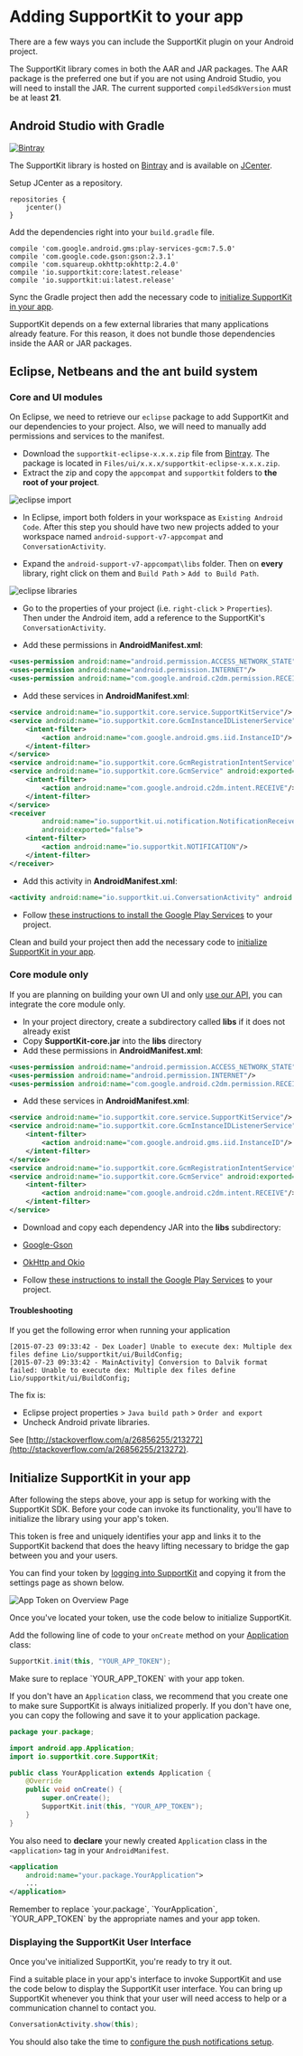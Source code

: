 # Adding SupportKit to your app

There are a few ways you can include the SupportKit plugin on your Android project.

The SupportKit library comes in both the AAR and JAR packages. The AAR package is the preferred one but if you are not using Android Studio, you will need to install the JAR. The current supported `compiledSdkVersion` must be at least **21**.

## Android Studio with Gradle
<span class="badge">[![Bintray](https://api.bintray.com/packages/supportkitorg/maven/supportkit/images/download.svg)](https://bintray.com/supportkitorg/maven/supportkit/_latestVersion)</span>

The SupportKit library is hosted on [Bintray](https://bintray.com/supportkitorg/maven/supportkit) and is available on [JCenter](http://jcenter.bintray.com/io/supportkit/).

Setup JCenter as a repository.

```
repositories {
    jcenter()
}
```

Add the dependencies right into your `build.gradle` file.

```
compile 'com.google.android.gms:play-services-gcm:7.5.0'
compile 'com.google.code.gson:gson:2.3.1'
compile 'com.squareup.okhttp:okhttp:2.4.0'
compile 'io.supportkit:core:latest.release'
compile 'io.supportkit:ui:latest.release'
```

Sync the Gradle project then add the necessary code to [initialize SupportKit in your app](#initialize-supportkit-in-your-app).

<aside class="notice">
SupportKit depends on a few external libraries that many applications already feature. For this reason, it does not bundle those dependencies inside the AAR or JAR packages.
</aside>

## Eclipse, Netbeans and the ant build system

### Core and UI modules

On Eclipse, we need to retrieve our `eclipse` package to add SupportKit and our dependencies to your project. Also, we will need to manually add permissions and services to the manifest.

* Download the `supportkit-eclipse-x.x.x.zip` file from [Bintray](https://bintray.com/supportkitorg/maven/supportkit). The package is located in `Files/ui/x.x.x/supportkit-eclipse-x.x.x.zip`.
* Extract the zip and copy the `appcompat` and `supportkit` folders to **the root of your project**.

<span class="half-width-img">![eclipse import](images/eclipse_import.png)</span>

* In Eclipse, import both folders in your workspace as `Existing Android Code`. After this step you should have two new projects added to your workspace named `android-support-v7-appcompat` and `ConversationActivity`.

* Expand the `android-support-v7-appcompat\libs` folder. Then on **every** library, right click on them and `Build Path` > `Add to Build Path`.

<span class="half-width-img">![eclipse libraries](images/eclipse_libraries.png)</span>

* Go to the properties of your project (i.e. `right-click` > `Properties`). Then under the Android item, add a reference to the SupportKit's `ConversationActivity`.

* Add these permissions in **AndroidManifest.xml**:

```xml
<uses-permission android:name="android.permission.ACCESS_NETWORK_STATE"/>
<uses-permission android:name="android.permission.INTERNET"/>
<uses-permission android:name="com.google.android.c2dm.permission.RECEIVE"/>
```

* Add these services in **AndroidManifest.xml**:

```xml
<service android:name="io.supportkit.core.service.SupportKitService"/>
<service android:name="io.supportkit.core.GcmInstanceIDListenerService" android:exported="false">
    <intent-filter>
        <action android:name="com.google.android.gms.iid.InstanceID"/>
    </intent-filter>
</service>
<service android:name="io.supportkit.core.GcmRegistrationIntentService" android:exported="false"/>
<service android:name="io.supportkit.core.GcmService" android:exported="false">
    <intent-filter>
        <action android:name="com.google.android.c2dm.intent.RECEIVE"/>
    </intent-filter>
</service>
<receiver
        android:name="io.supportkit.ui.notification.NotificationReceiver"
        android:exported="false">
    <intent-filter>
        <action android:name="io.supportkit.NOTIFICATION"/>
    </intent-filter>
</receiver>
```

* Add this activity in **AndroidManifest.xml**:

```xml
<activity android:name="io.supportkit.ui.ConversationActivity" android:theme="@style/Theme.SupportKit" />
```

* Follow [these instructions to install the Google Play Services](https://developers.google.com/android/guides/setup) to your project.

Clean and build your project then add the necessary code to [initialize SupportKit in your app](#initialize-supportkit-in-your-app).

### Core module only

If you are planning on building your own UI and only [use our API](http://docs.supportkit.io/api/android/io/supportkit/core/package-summary.html), you can integrate the core module only.

* In your project directory, create a subdirectory called **libs** if it does not already exist
* Copy **SupportKit-core.jar** into the **libs** directory
* Add these permissions in **AndroidManifest.xml**:

```xml
<uses-permission android:name="android.permission.ACCESS_NETWORK_STATE"/>
<uses-permission android:name="android.permission.INTERNET"/>
<uses-permission android:name="com.google.android.c2dm.permission.RECEIVE"/>
```
* Add these services in **AndroidManifest.xml**:

```xml
<service android:name="io.supportkit.core.service.SupportKitService"/>
<service android:name="io.supportkit.core.GcmInstanceIDListenerService" android:exported="false">
    <intent-filter>
        <action android:name="com.google.android.gms.iid.InstanceID"/>
    </intent-filter>
</service>
<service android:name="io.supportkit.core.GcmRegistrationIntentService" android:exported="false"/>
<service android:name="io.supportkit.core.GcmService" android:exported="false">
    <intent-filter>
        <action android:name="com.google.android.c2dm.intent.RECEIVE"/>
    </intent-filter>
</service>
```

* Download and copy each dependency JAR into the **libs** subdirectory:
 * [Google-Gson](https://code.google.com/p/google-gson/)
 * [OkHttp and Okio](https://square.github.io/okhttp/)

* Follow [these instructions to install the Google Play Services](https://developers.google.com/android/guides/setup) to your project.

#### Troubleshooting

If you get the following error when running your application

```
[2015-07-23 09:33:42 - Dex Loader] Unable to execute dex: Multiple dex files define Lio/supportkit/ui/BuildConfig;
[2015-07-23 09:33:42 - MainActivity] Conversion to Dalvik format failed: Unable to execute dex: Multiple dex files define Lio/supportkit/ui/BuildConfig;
```
The fix is:

* Eclipse project properties > `Java build path` > `Order and export`
* Uncheck Android private libraries.

See [http://stackoverflow.com/a/26856255/213272](http://stackoverflow.com/a/26856255/213272).

## Initialize SupportKit in your app

After following the steps above, your app is setup for working with the SupportKit SDK. Before your code can invoke its functionality, you'll have to initialize the library using your app's token.

This token is free and uniquely identifies your app and links it to the SupportKit backend that does the heavy lifting necessary to bridge the gap between you and your users.

You can find your token by [logging into SupportKit](https://app.supportkit.io) and copying it from the settings page as shown below.

![App Token on Overview Page](/images/apptoken.png)

Once you've located your token, use the code below to initialize SupportKit.

Add the following line of code to your `onCreate` method on your [Application](http://developer.android.com/reference/android/app/Application.html) class:

```java
SupportKit.init(this, "YOUR_APP_TOKEN");
```
<aside class="notice">
    Make sure to replace `YOUR_APP_TOKEN` with your app token.
</aside>

If you don't have an `Application` class, we recommend that you create one to make sure SupportKit is always initialized properly. If you don't have one, you can copy the following and save it to your application package.

```java
package your.package;

import android.app.Application;
import io.supportkit.core.SupportKit;

public class YourApplication extends Application {
    @Override
    public void onCreate() {
        super.onCreate();
        SupportKit.init(this, "YOUR_APP_TOKEN");
    }
}
```

You also need to **declare** your newly created `Application` class in the `<application>` tag in your `AndroidManifest`.

```xml
<application
    android:name="your.package.YourApplication">
    ...
</application>
```

<aside class="notice">
    Remember to replace `your.package`, `YourApplication`, `YOUR_APP_TOKEN` by the appropriate names and your app token.
</aside>

### Displaying the SupportKit User Interface

Once you've initialized SupportKit, you're ready to try it out. 

Find a suitable place in your app's interface to invoke SupportKit and use the code below to display the SupportKit user interface. You can bring up SupportKit whenever you think that your user will need access to help or a communication channel to contact you.

```java
ConversationActivity.show(this);
```

You should also take the time to [configure the push notifications setup](#configuring-push-notifications).
